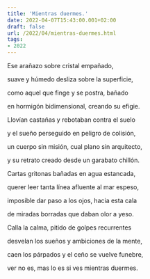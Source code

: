```yaml
---
title: 'Mientras duermes.'
date: 2022-04-07T15:43:00.001+02:00
draft: false
url: /2022/04/mientras-duermes.html
tags: 
- 2022
---
```


Ese arañazo sobre cristal empañado,

suave y húmedo desliza sobre la superficie,

como aquel que finge y se postra, bañado

en hormigón bidimensional, creando su efigie.

  

Llovían castañas y rebotaban contra el suelo

y el sueño perseguido en peligro de colisión,

un cuerpo sin misión, cual plano sin arquitecto,

y su retrato creado desde un garabato chillón.

  

Cartas gritonas bañadas en agua estancada,

querer leer tanta línea afluente al mar espeso,

imposible dar paso a los ojos, hacia esta cala

de miradas borradas que daban olor a yeso.

  

Calla la calma, pitido de golpes recurrentes

desvelan los sueños y ambiciones de la mente,

caen los párpados y el ceño se vuelve funebre,

ver no es, mas lo es si ves mientras duermes.